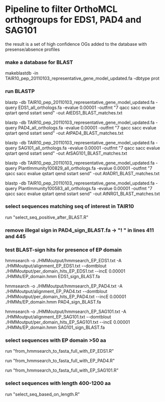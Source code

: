 # Pipeline to filter OrthoMCL orthogroups for EDS1, PAD4 and SAG101
the result is a set of high confidence OGs added to the database with presense/absence profiles

### make a database for BLAST
makeblastdb -in TAIR10_pep_20110103_representative_gene_model_updated.fa -dbtype prot

### run BLASTP
blastp -db TAIR10_pep_20110103_representative_gene_model_updated.fa -query EDS1_all_orthologs.fa -evalue 0.00001 -outfmt "7 qacc sacc evalue qstart qend sstart send" -out AtEDS1_BLAST_matches.txt

blastp -db TAIR10_pep_20110103_representative_gene_model_updated.fa -query PAD4_all_orthologs.fa -evalue 0.00001 -outfmt "7 qacc sacc evalue qstart qend sstart send" -out AtPAD4_BLAST_matches.txt

blastp -db TAIR10_pep_20110103_representative_gene_model_updated.fa -query SAG101_all_orthologs.fa -evalue 0.00001 -outfmt "7 qacc sacc evalue qstart qend sstart send" -out AtSAG101_BLAST_matches.txt

blastp -db TAIR10_pep_20110103_representative_gene_model_updated.fa -query PlantImmunity100829_all_orthologs.fa -evalue 0.00001 -outfmt "7 qacc sacc evalue qstart qend sstart send" -out AtADR1_BLAST_matches.txt

blastp -db TAIR10_pep_20110103_representative_gene_model_updated.fa -query PlantImmunity100583_all_orthologs.fa -evalue 0.00001 -outfmt "7 qacc sacc evalue qstart qend sstart send" -out AtNRG1_BLAST_matches.txt

### select sequences matching seq of interest in TAIR10
run "select_seq_positive_after_BLAST.R"

### remove illegal sign in PAD4_sign_BLAST.fa -> "! " in lines 411 and 445

### test BLAST-sign hits for presence of EP domain
hmmsearch -o ./HMMoutput/hmmsearch_EP_EDS1.txt -A ./HMMoutput/alignment_EP_EDS1.txt --domtblout ./HMMoutput/per_domain_hits_EP_EDS1.txt --incE 0.00001 ./HMMs/EP_domain.hmm EDS1_sign_BLAST.fa

hmmsearch -o ./HMMoutput/hmmsearch_EP_PAD4.txt -A ./HMMoutput/alignment_EP_PAD4.txt --domtblout ./HMMoutput/per_domain_hits_EP_PAD4.txt --incE 0.00001 ./HMMs/EP_domain.hmm PAD4_sign_BLAST.fa

hmmsearch -o ./HMMoutput/hmmsearch_EP_SAG101.txt -A ./HMMoutput/alignment_EP_SAG101.txt --domtblout ./HMMoutput/per_domain_hits_EP_SAG101.txt --incE 0.00001 ./HMMs/EP_domain.hmm SAG101_sign_BLAST.fa

### select sequences with EP domain >50 aa
run "from_hmmsearch_to_fasta_full_with_EP_EDS1.R"

run "from_hmmsearch_to_fasta_full_with_EP_PAD4.R"

run "from_hmmsearch_to_fasta_full_with_EP_SAG101.R"

### select sequences with length 400-1200 aa
run "select_seq_based_on_length.R"
